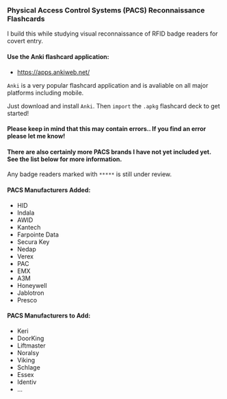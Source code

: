 ### Physical Access Control Systems (PACS) Reconnaissance Flashcards

I build this while studying visual reconnaissance of RFID badge readers for covert entry.

#### Use the Anki flashcard application:
- https://apps.ankiweb.net/

`Anki` is a very popular flashcard application and is avaliable on all major platforms including mobile.

Just download and install `Anki`. Then `import` the `.apkg` flashcard deck to get started!

#### Please keep in mind that this may contain errors.. If you find an error please let me know!
#### There are also certainly more PACS brands I have not yet included yet. See the list below for more information.

Any badge readers marked with `*****` is still under review.

#### PACS Manufacturers Added:

- HID
- Indala
- AWID
- Kantech
- Farpointe Data
- Secura Key
- Nedap
- Verex
- PAC
- EMX
- A3M
- Honeywell
- Jablotron
- Presco

#### PACS Manufacturers to Add:

- Keri
- DoorKing
- Liftmaster
- Noralsy
- Viking
- Schlage
- Essex
- Identiv
- ...

